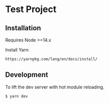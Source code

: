 Test Project
========

Installation
---

Requires Node >=14.x

Install Yarn:

```bash
https://yarnpkg.com/lang/en/docs/install/
```

Development
---
To lift the dev server with hot module reloading.
```bash
$ yarn dev
```
